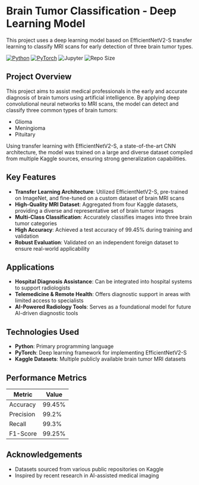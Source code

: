 # Brain Tumor Classification - Deep Learning Model

This project uses a deep learning model based on EfficientNetV2-S transfer learning to classify MRI scans for early detection of three brain tumor types.

[![Python](https://img.shields.io/badge/Python-3776AB?style=for-the-badge&logo=python&logoColor=white)](https://www.python.org/)
[![PyTorch](https://img.shields.io/badge/PyTorch-EE4C2C?style=for-the-badge&logo=pytorch&logoColor=white)](https://pytorch.org/)
![Jupyter](https://img.shields.io/badge/Jupyter-F37626?style=for-the-badge&logo=jupyter&logoColor=white)
![Repo Size](https://img.shields.io/github/repo-size/daviddning/cancer-tumor-classifier?style=for-the-badge)

## Project Overview

This project aims to assist medical professionals in the early and accurate diagnosis of brain tumors using artificial intelligence. By applying deep convolutional neural networks to MRI scans, the model can detect and classify three common types of brain tumors:

- Glioma
- Meningioma
- Pituitary

Using transfer learning with EfficientNetV2-S, a state-of-the-art CNN architecture, the model was trained on a large and diverse dataset compiled from multiple Kaggle sources, ensuring strong generalization capabilities.

## Key Features

- **Transfer Learning Architecture**: Utilized EfficientNetV2-S, pre-trained on ImageNet, and fine-tuned on a custom dataset of brain MRI scans
- **High-Quality MRI Dataset**: Aggregated from four Kaggle datasets, providing a diverse and representative set of brain tumor images
- **Multi-Class Classification**: Accurately classifies images into three brain tumor categories
- **High Accuracy**: Achieved a test accuracy of 99.45% during training and validation
- **Robust Evaluation**: Validated on an independent foreign dataset to ensure real-world applicability

## Applications

- **Hospital Diagnosis Assistance**: Can be integrated into hospital systems to support radiologists
- **Telemedicine & Remote Health**: Offers diagnostic support in areas with limited access to specialists
- **AI-Powered Radiology Tools**: Serves as a foundational model for future AI-driven diagnostic tools

## Technologies Used

- **Python**: Primary programming language
- **PyTorch**: Deep learning framework for implementing EfficientNetV2-S
- **Kaggle Datasets**: Multiple publicly available brain tumor MRI datasets

## Performance Metrics


| Metric        | Value   |
|--------------|---------|
| Accuracy     | 99.45%  |
| Precision    | 99.2%   |
| Recall       | 99.3%   |
| F1-Score     | 99.25%  |


## Acknowledgements

- Datasets sourced from various public repositories on Kaggle
- Inspired by recent research in AI-assisted medical imaging

